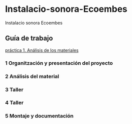 # Instalacio-sonora-Ecoembes
Instalacio sonora Ecoembes

## Guía de trabajo
[práctica 1. Análisis de los materiales](materiales.md)
### 1 Organitzación y presentación del proyecto
### 2 Análisis del material
### 3 Taller
### 4 Taller
### 5 Montaje y documentación
